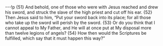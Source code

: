 ---!p
{51} And behold, one of those who were with Jesus reached and drew his sword, and struck the slave of the high priest and cut off his ear. {52} Then Jesus said to him, “Put your sword back into its place; for all those who take up the sword will perish by the sword. {53} Or do you think that I cannot appeal to My Father, and He will at once put at My disposal more than twelve legions of angels? {54} How then would the Scriptures be fulfilled, which say that it must happen this way?”